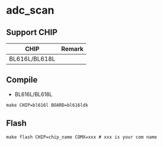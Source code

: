 # adc_scan


## Support CHIP

|      CHIP        | Remark |
|:----------------:|:------:|
|BL616L/BL618L     |        |

## Compile

- BL616L/BL618L

```
make CHIP=bl616l BOARD=bl616ldk
```

## Flash

```
make flash CHIP=chip_name COMX=xxx # xxx is your com name
```